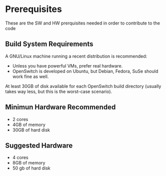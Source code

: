 # Prerequisites


These are the SW and HW prerquisites needed in order to contribute to the code

## Build System Requirements

A GNU/Linux machine running a recent distribution is recommended:
* Unless you have powerful VMs, prefer real hardware.
* OpenSwitch is developed on Ubuntu, but Debian, Fedora, SuSe should work fine as well.

At least 30GB of disk available for each OpenSwitch build directory (usually takes way less, but this is the worst-case scenario).


## Minimun Hardware Recommended

* 2 cores
* 4GB of memory
* 30GB of hard disk

## Suggested Hardware

* 4 cores
* 8GB of memory
* 50 gb of hard disk
